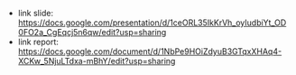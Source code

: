 - link slide: https://docs.google.com/presentation/d/1ceORL35IkKrVh_oyIudbiYt_OD0FO2a_CgEqcj5n6qw/edit?usp=sharing
- link report: https://docs.google.com/document/d/1NbPe9HOiZdyuB3GTqxXHAq4-XCKw_5NjuLTdxa-mBhY/edit?usp=sharing
